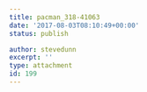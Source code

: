 ```yaml
---
title: pacman_318-41063
date: '2017-08-03T08:10:49+00:00'
status: publish

author: stevedunn
excerpt: ''
type: attachment
id: 199
---
```

<!DOCTYPE html PUBLIC "-//W3C//DTD HTML 4.0 Transitional//EN" "http://www.w3.org/TR/REC-html40/loose.dtd">
<?xml encoding="UTF-8">
